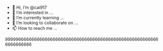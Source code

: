 - 👋 Hi, I’m @cai917
- 👀 I’m interested in ...
- 🌱 I’m currently learning ...
- 💞️ I’m looking to collaborate on ...
- 📫 How to reach me ...

<!---
cai917/cai917 is a ✨ special ✨ repository because its `README.md` (this file) appears on your GitHub profile.
You can click the Preview link to take a look at your changes.
--->
99999666666666666666666666666666666666666666666666666666666666666666

